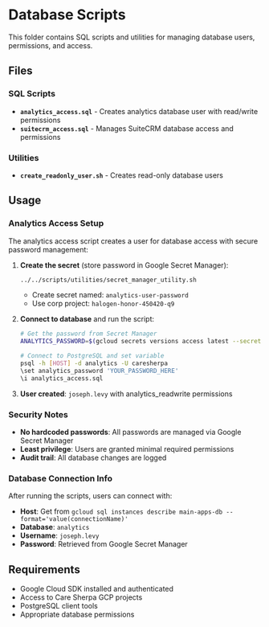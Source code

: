 # Database Scripts

This folder contains SQL scripts and utilities for managing database users, permissions, and access.

## Files

### SQL Scripts
- **`analytics_access.sql`** - Creates analytics database user with read/write permissions
- **`suitecrm_access.sql`** - Manages SuiteCRM database access and permissions

### Utilities
- **`create_readonly_user.sh`** - Creates read-only database users

## Usage

### Analytics Access Setup

The analytics access script creates a user for database access with secure password management:

1. **Create the secret** (store password in Google Secret Manager):
   ```bash
   ../../scripts/utilities/secret_manager_utility.sh
   ```
   - Create secret named: `analytics-user-password`
   - Use corp project: `halogen-honor-450420-q9`

2. **Connect to database** and run the script:
   ```bash
   # Get the password from Secret Manager
   ANALYTICS_PASSWORD=$(gcloud secrets versions access latest --secret=analytics-user-password --project=halogen-honor-450420-q9)
   
   # Connect to PostgreSQL and set variable
   psql -h [HOST] -d analytics -U caresherpa
   \set analytics_password 'YOUR_PASSWORD_HERE'
   \i analytics_access.sql
   ```

3. **User created**: `joseph.levy` with analytics_readwrite permissions

### Security Notes

- **No hardcoded passwords**: All passwords are managed via Google Secret Manager
- **Least privilege**: Users are granted minimal required permissions
- **Audit trail**: All database changes are logged

### Database Connection Info

After running the scripts, users can connect with:
- **Host**: Get from `gcloud sql instances describe main-apps-db --format='value(connectionName)'`
- **Database**: `analytics` 
- **Username**: `joseph.levy`
- **Password**: Retrieved from Google Secret Manager

## Requirements

- Google Cloud SDK installed and authenticated
- Access to Care Sherpa GCP projects
- PostgreSQL client tools
- Appropriate database permissions